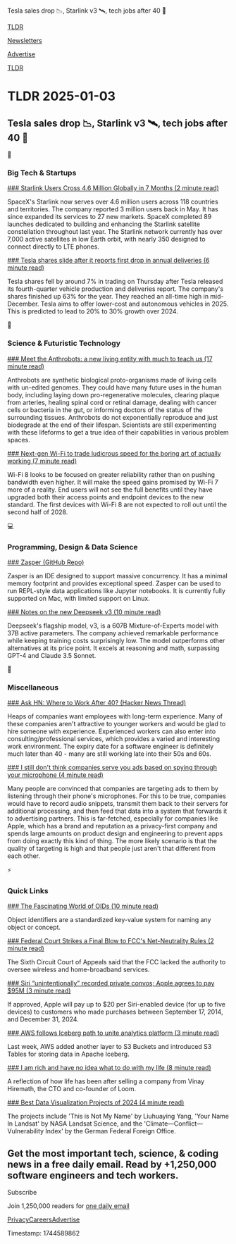 Tesla sales drop 📉, Starlink v3 🛰️, tech jobs after 40 💼

[TLDR](/)

[Newsletters](/newsletters)

[Advertise](https://advertise.tldr.tech/)

[TLDR](/)

# TLDR 2025-01-03

## Tesla sales drop 📉, Starlink v3 🛰️, tech jobs after 40 💼

📱

### Big Tech & Startups

[### Starlink Users Cross 4.6 Million Globally in 7 Months (2 minute read)](https://techstory.in/spacex-starlink-4-6-million-users/?utm_source=tldrnewsletter)

SpaceX's Starlink now serves over 4.6 million users across 118 countries and territories. The company reported 3 million users back in May. It has since expanded its services to 27 new markets. SpaceX completed 89 launches dedicated to building and enhancing the Starlink satellite constellation throughout last year. The Starlink network currently has over 7,000 active satellites in low Earth orbit, with nearly 350 designed to connect directly to LTE phones.

[### Tesla shares slide after it reports first drop in annual deliveries (6 minute read)](https://www.cnbc.com/2025/01/02/tesla-tsla-q4-2024-vehicle-delivery-and-production-numbers.html?utm_source=tldrnewsletter)

Tesla shares fell by around 7% in trading on Thursday after Tesla released its fourth-quarter vehicle production and deliveries report. The company's shares finished up 63% for the year. They reached an all-time high in mid-December. Tesla aims to offer lower-cost and autonomous vehicles in 2025. This is predicted to lead to 20% to 30% growth over 2024.

🚀

### Science & Futuristic Technology

[### Meet the Anthrobots: a new living entity with much to teach us (17 minute read)](https://thoughtforms.life/meet-the-anthrobots-a-new-living-entity-with-much-to-teach-us/?utm_source=tldrnewsletter)

Anthrobots are synthetic biological proto-organisms made of living cells with un-edited genomes. They could have many future uses in the human body, including laying down pro-regenerative molecules, clearing plaque from arteries, healing spinal cord or retinal damage, dealing with cancer cells or bacteria in the gut, or informing doctors of the status of the surrounding tissues. Anthrobots do not exponentially reproduce and just biodegrade at the end of their lifespan. Scientists are still experimenting with these lifeforms to get a true idea of their capabilities in various problem spaces.

[### Next-gen Wi-Fi to trade ludicrous speed for the boring art of actually working (7 minute read)](https://www.theregister.com/2025/01/02/wifi_8_feature/?utm_source=tldrnewsletter)

Wi-Fi 8 looks to be focused on greater reliability rather than on pushing bandwidth even higher. It will make the speed gains promised by Wi-Fi 7 more of a reality. End users will not see the full benefits until they have upgraded both their access points and endpoint devices to the new standard. The first devices with Wi-Fi 8 are not expected to roll out until the second half of 2028.

💻

### Programming, Design & Data Science

[### Zasper (GitHub Repo)](https://github.com/zasper-io/zasper?utm_source=tldrnewsletter)

Zasper is an IDE designed to support massive concurrency. It has a minimal memory footprint and provides exceptional speed. Zasper can be used to run REPL-style data applications like Jupyter notebooks. It is currently fully supported on Mac, with limited support on Linux.

[### Notes on the new Deepseek v3 (10 minute read)](https://composio.dev/blog/notes-on-new-deepseek-v3/?utm_source=tldrnewsletter)

Deepseek's flagship model, v3, is a 607B Mixture-of-Experts model with 37B active parameters. The company achieved remarkable performance while keeping training costs surprisingly low. The model outperforms other alternatives at its price point. It excels at reasoning and math, surpassing GPT-4 and Claude 3.5 Sonnet.

🎁

### Miscellaneous

[### Ask HN: Where to Work After 40? (Hacker News Thread)](https://news.ycombinator.com/item?id=42573875&amp;utm_source=tldrnewsletter)

Heaps of companies want employees with long-term experience. Many of these companies aren't attractive to younger workers and would be glad to hire someone with experience. Experienced workers can also enter into consulting/professional services, which provides a varied and interesting work environment. The expiry date for a software engineer is definitely much later than 40 - many are still working late into their 50s and 60s.

[### I still don't think companies serve you ads based on spying through your microphone (4 minute read)](https://simonwillison.net/2025/Jan/2/they-spy-on-you-but-not-like-that/?utm_source=tldrnewsletter)

Many people are convinced that companies are targeting ads to them by listening through their phone's microphones. For this to be true, companies would have to record audio snippets, transmit them back to their servers for additional processing, and then feed that data into a system that forwards it to advertising partners. This is far-fetched, especially for companies like Apple, which has a brand and reputation as a privacy-first company and spends large amounts on product design and engineering to prevent apps from doing exactly this kind of thing. The more likely scenario is that the quality of targeting is high and that people just aren't that different from each other.

⚡

### Quick Links

[### The Fascinating World of OIDs (10 minute read)](https://progress.compose.sh/the-fascinating-world-of-oids?utm_source=tldrnewsletter)

Object identifiers are a standardized key-value system for naming any object or concept.

[### Federal Court Strikes a Final Blow to FCC's Net-Neutrality Rules (2 minute read)](https://www.wsj.com/business/telecom/federal-court-strikes-a-final-blow-to-fccs-net-neutrality-rules-6536eb99?st=LC3SeK&reflink=desktopwebshare_permalink&utm_source=tldrnewsletter)

The Sixth Circuit Court of Appeals said that the FCC lacked the authority to oversee wireless and home-broadband services.

[### Siri “unintentionally” recorded private convos; Apple agrees to pay $95M (3 minute read)](https://arstechnica.com/tech-policy/2025/01/apple-agrees-to-pay-95m-delete-private-conversations-siri-recorded/?utm_source=tldrnewsletter)

If approved, Apple will pay up to $20 per Siri-enabled device (for up to five devices) to customers who made purchases between September 17, 2014, and December 31, 2024.

[### AWS follows Iceberg path to unite analytics platform (3 minute read)](https://www.theregister.com/2025/01/02/aws_iceberg/?utm_source=tldrnewsletter)

Last week, AWS added another layer to S3 Buckets and introduced S3 Tables for storing data in Apache Iceberg.

[### I am rich and have no idea what to do with my life (8 minute read)](https://vinay.sh/i-am-rich-and-have-no-idea-what-to-do-with-my-life/?utm_source=tldrnewsletter)

A reflection of how life has been after selling a company from Vinay Hiremath, the CTO and co-founder of Loom.

[### Best Data Visualization Projects of 2024 (4 minute read)](https://flowingdata.com/2024/12/30/best-data-visualization-projects-of-2024/?utm_source=tldrnewsletter)

The projects include 'This is Not My Name' by Liuhuaying Yang, 'Your Name In Landsat' by NASA Landsat Science, and the 'Climate—Conflict—Vulnerability Index' by the German Federal Foreign Office.

## Get the most important tech, science, & coding news in a free daily email. Read by +1,250,000 software engineers and tech workers.

Subscribe

Join 1,250,000 readers for [one daily email](/api/latest/tech)

[Privacy](/privacy)[Careers](https://jobs.ashbyhq.com/tldr.tech)[Advertise](/tech/advertise)

Timestamp: 1744589862
